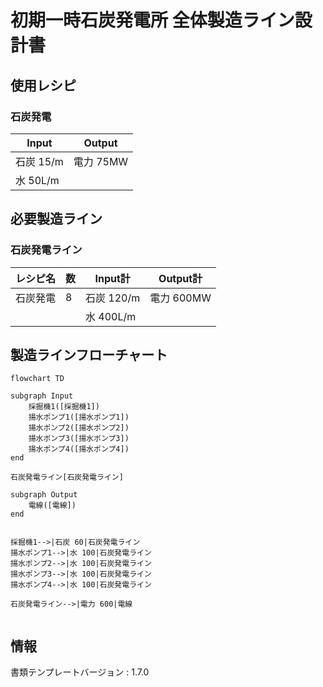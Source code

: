 # 初期一時石炭発電所 全体製造ライン設計書

## 使用レシピ
### 石炭発電
|Input|Output|
|---|---|
|石炭 15/m|電力 75MW|
|水 50L/m||

## 必要製造ライン
### 石炭発電ライン
|レシピ名|数|Input計|Output計|
|---|---|---|---|
|石炭発電|8|石炭 120/m|電力 600MW|
|||水 400L/m||

## 製造ラインフローチャート
```mermaid
flowchart TD

subgraph Input
    採掘機1([採掘機1])
    揚水ポンプ1([揚水ポンプ1])
    揚水ポンプ2([揚水ポンプ2])
    揚水ポンプ3([揚水ポンプ3])
    揚水ポンプ4([揚水ポンプ4])
end

石炭発電ライン[石炭発電ライン]

subgraph Output
    電線([電線])
end


採掘機1-->|石炭 60|石炭発電ライン
揚水ポンプ1-->|水 100|石炭発電ライン
揚水ポンプ2-->|水 100|石炭発電ライン
揚水ポンプ3-->|水 100|石炭発電ライン
揚水ポンプ4-->|水 100|石炭発電ライン

石炭発電ライン-->|電力 600|電線


```

## 情報
書類テンプレートバージョン : 1.7.0
